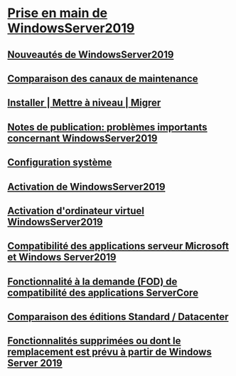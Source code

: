 # [Prise en main de WindowsServer2019](get-started-19.md) 
## [Nouveautés de WindowsServer2019](whats-new-19.md)
## [Comparaison des canaux de maintenance](servicing-channels-19.md)
## [Installer | Mettre à niveau | Migrer](install-upgrade-migrate-19.md)
## [Notes de publication: problèmes importants concernant WindowsServer2019](rel-notes-19.md)
## [Configuration système](sys-reqs-19.md)
## [Activation de WindowsServer2019](activation-19.md)
## [Activation d'ordinateur virtuel WindowsServer2019](vm-activation-19.md)
## [Compatibilité des applications serveur Microsoft et Windows Server2019](app-compat-19.md)
## [Fonctionnalité à la demande (FOD) de compatibilité des applications ServerCore](install-fod-19.md)
## [Comparaison des éditions Standard / Datacenter](editions-comparison-19.md)
## [Fonctionnalités supprimées ou dont le remplacement est prévu à partir de Windows Server 2019](removed-features-19.md)












